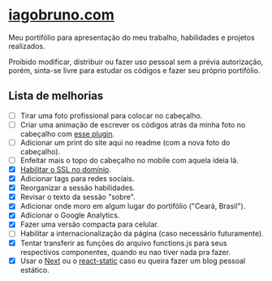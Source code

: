﻿# [iagobruno.com](https://www.iagobruno.com/)
Meu portifólio para apresentação do meu trabalho, habilidades e projetos realizados.

Proibido modificar, distribuir ou fazer uso pessoal sem a prévia autorização, porém, sinta-se livre para estudar os códigos e fazer seu próprio portifólio.

## Lista de melhorias
- [ ] Tirar uma foto profissional para colocar no cabeçalho.
- [ ] Criar uma animação de escrever os códigos atrás da minha foto no cabeçalho com [esse plugin](https://github.com/mattboldt/typed.js/).
- [ ] Adicionar um print do site aqui no readme (com a nova foto do cabeçalho).
- [ ] Enfeitar mais o topo do cabeçalho no mobile com aquela ideia lá.
- [x] [Habilitar o SSL no domínio](https://help.umbler.com/hc/pt-br/articles/201677189-Utilizando-SSL-na-Umbler#cf).
- [x] Adicionar tags para redes sociais.
- [x] Reorganizar a sessão habilidades.
- [x] Revisar o texto da sessão "sobre".
- [x] Adicionar onde moro em algum lugar do portifólio ("Ceará, Brasil").
- [x] Adicionar o Google Analytics.
- [x] Fazer uma versão compacta para celular.
- [ ] Habilitar a internacionalização da página (caso necessário futuramente).
- [x] Tentar transferir as funções do arquivo functions.js para seus respectivos componentes, quando eu nao tiver nada pra fazer. 
- [x] Usar o [Next](https://github.com/zeit/next.js/) ou o [react-static](https://github.com/nozzle/react-static) caso eu queira fazer um blog pessoal estático. 
